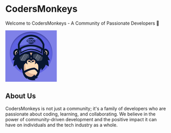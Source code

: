 # CodersMonkeys

Welcome to CodersMonkeys - A Community of Passionate Developers 🚀

![Alt text](favicon.jpg)

## About Us

CodersMonkeys is not just a community; it's a family of developers who are passionate about coding, learning, and collaborating. We believe in the power of community-driven development and the positive impact it can have on individuals and the tech industry as a whole.

